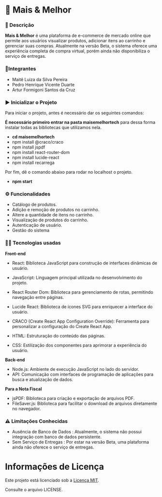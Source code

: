 # 🛒 Mais & Melhor
### 📝 Descrição
**Mais & Melhor** é uma plataforma de e-commerce de mercado online que permite aos usuários visualizar produtos, adicionar itens ao carrinho e gerenciar suas compras. Atualmente na versão Beta, o sistema oferece uma experiência completa de compra virtual, porém ainda não disponibiliza o serviço de entregas.

### 🧍Integrantes


- Maitê Luiza da Silva Pereira
- Pedro Henrique Vicente Duarte
- Artur Formigoni Santos da Cruz


### ▶ Inicializar o Projeto
Para iniciar o projeto, antes é necessário dar os seguintes comandos: 

**É necessário primeiro entrar na pasta maisemelhortech** para dessa forma instalar todas as bibliotecas que utilizamos nela.

- **cd maisemelhortech**
- npm install @craco/craco
- npm install jspdf
- npm install react-router-dom
- npm install lucide-react
- npm install recarrega

Por fim, dê o comando abaixo para rodar no localhost o projeto.

- **npm start**

### ⚙ Funcionalidades

- Catálogo de produtos.
- Adição e remoção de produtos no carrinho.
- Altere a quantidade de itens no carrinho.
- Visualização de produtos do carrinho.
- Autenticação de usuário.
- Gestão do sistema

### 👩‍💻 Tecnologias usadas

**Front-end**

- React: Biblioteca JavaScript para construção de interfaces dinâmicas de usuário.

- JavaScript: Linguagem principal utilizada no desenvolvimento do projeto.
- React Router Dom: Biblioteca para gerenciamento de rotas, permitindo navegação entre páginas.
- Lucide React: Biblioteca de ícones SVG para enriquecer a interface do usuário.
- CRACO (Create React App Configuration Override): Ferramenta para personalizar a configuração do Create React App.
- HTML: Estruturação do conteúdo das páginas.
- CSS: Estilização dos componentes para aprimorar a experiência do usuário.

**Back-end**

- Node.js: Ambiente de execução JavaScript no lado do servidor.
- API: Comunicação com interfaces de programação de aplicações para busca e atualização de dados.

**Para a Nota Fiscal**

- jsPDF: Biblioteca para criação e exportação de arquivos PDF.
- FileSaver.js: Biblioteca para facilitar o download de arquivos diretamente no navegador.

### ⚠️ Limitações Conhecidas

- Ausência de Banco de Dados : Atualmente, o sistema não possui integração com banco de dados persistente.
- Sem Serviço de Entregas : Por estar na versão Beta, uma plataforma ainda não oferece o serviço de entregas.

# Informações de Licença
Este projeto está licenciado sob a [Licença MIT](LICENSE). 

Consulte o arquivo LICENSE.
